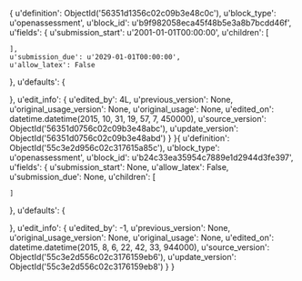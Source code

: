 {
  u'definition': ObjectId('56351d1356c02c09b3e48c0c'),
  u'block_type': u'openassessment',
  u'block_id': u'b9f982058eca45f48b5e3a8b7bcdd46f',
  u'fields': {
    u'submission_start': u'2001-01-01T00:00:00',
    u'children': [

    ],
    u'submission_due': u'2029-01-01T00:00:00',
    u'allow_latex': False
  },
  u'defaults': {

  },
  u'edit_info': {
    u'edited_by': 4L,
    u'previous_version': None,
    u'original_usage_version': None,
    u'original_usage': None,
    u'edited_on': datetime.datetime(2015,
    10,
    31,
    19,
    57,
    7,
    450000),
    u'source_version': ObjectId('56351d0756c02c09b3e48abc'),
    u'update_version': ObjectId('56351d0756c02c09b3e48abd')
  }
}{
  u'definition': ObjectId('55c3e2d956c02c317615a85c'),
  u'block_type': u'openassessment',
  u'block_id': u'b24c33ea35954c7889e1d2944d3fe397',
  u'fields': {
    u'submission_start': None,
    u'allow_latex': False,
    u'submission_due': None,
    u'children': [

    ]
  },
  u'defaults': {

  },
  u'edit_info': {
    u'edited_by': -1,
    u'previous_version': None,
    u'original_usage_version': None,
    u'original_usage': None,
    u'edited_on': datetime.datetime(2015,
    8,
    6,
    22,
    42,
    33,
    944000),
    u'source_version': ObjectId('55c3e2d556c02c3176159eb6'),
    u'update_version': ObjectId('55c3e2d556c02c3176159eb8')
  }
}
